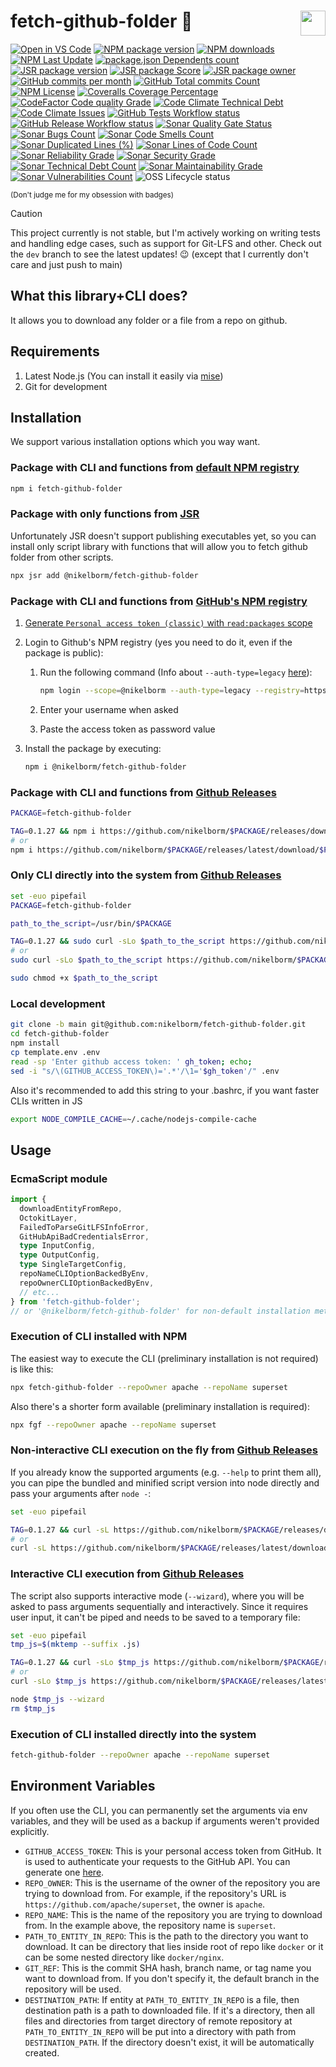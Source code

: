 # <img src="https://nikelborm.github.io/fetch-github-folder/logo.png" align="right" width="40px" height="40px"/> fetch-github-folder :lizard:

[![Open in VS Code](https://img.shields.io/static/v1?logo=visualstudiocode&label=&message=Open%20in%20VS%20Code&labelColor=2c2c32&color=007acc&logoColor=007acc)](https://github.dev/nikelborm/fetch-github-folder)
[![NPM package version](https://badge.fury.io/js/fetch-github-folder.svg)](https://www.npmjs.com/package/fetch-github-folder)
[![NPM downloads](https://img.shields.io/npm/dm/fetch-github-folder.svg?style=flat)](https://npmjs.org/package/fetch-github-folder)
[![NPM Last Update](https://img.shields.io/npm/last-update/fetch-github-folder)](https://npmjs.org/package/fetch-github-folder)
[![package.json Dependents count](https://badgen.net/npm/dependents/fetch-github-folder)](https://www.npmjs.com/package/fetch-github-folder?activeTab=dependents)
[![JSR package version](https://jsr.io/badges/@nikelborm/fetch-github-folder)](https://jsr.io/@nikelborm/fetch-github-folder)
[![JSR package Score](https://jsr.io/badges/@nikelborm/fetch-github-folder/score)](https://jsr.io/@nikelborm/fetch-github-folder)
[![JSR package owner](https://jsr.io/badges/@nikelborm)](https://jsr.io/@nikelborm)
[![GitHub commits per month](https://img.shields.io/github/commit-activity/m/nikelborm/fetch-github-folder)](https://github.com/nikelborm/fetch-github-folder/pulse)
[![GitHub Total commits Count](https://img.shields.io/github/commit-activity/t/nikelborm/fetch-github-folder)](https://github.com/nikelborm/fetch-github-folder/graphs/commit-activity)
[![NPM License](https://img.shields.io/npm/l/fetch-github-folder)](https://github.com/nikelborm/fetch-github-folder?tab=MIT-1-ov-file)
[![Coveralls Coverage Percentage](https://coveralls.io/repos/github/nikelborm/fetch-github-folder/badge.svg?branch=main&rand=9148876)](https://coveralls.io/github/nikelborm/fetch-github-folder?branch=main)
[![CodeFactor Code quality Grade](https://img.shields.io/codefactor/grade/github/nikelborm/fetch-github-folder?label=codefactor)](https://www.codefactor.io/repository/github/nikelborm/fetch-github-folder)
[![Code Climate Technical Debt](https://img.shields.io/codeclimate/tech-debt/nikelborm/fetch-github-folder)](https://codeclimate.com/github/nikelborm/fetch-github-folder/issues)
[![Code Climate Issues](https://img.shields.io/codeclimate/issues/nikelborm/fetch-github-folder)](https://codeclimate.com/github/nikelborm/fetch-github-folder/issues)
[![GitHub Tests Workflow status](https://github.com/nikelborm/fetch-github-folder/actions/workflows/test.yml/badge.svg)](https://github.com/nikelborm/fetch-github-folder/actions/workflows/test.yml)
[![GitHub Release Workflow status](https://github.com/nikelborm/fetch-github-folder/actions/workflows/release.yml/badge.svg)](https://github.com/nikelborm/fetch-github-folder/actions/workflows/release.yml)
[![Sonar Quality Gate Status](https://sonarcloud.io/api/project_badges/measure?project=nikelborm_fetch-github-folder&metric=alert_status)](https://sonarcloud.io/summary/new_code?id=nikelborm_fetch-github-folder)
[![Sonar Bugs Count](https://sonarcloud.io/api/project_badges/measure?project=nikelborm_fetch-github-folder&metric=bugs)](https://sonarcloud.io/summary/new_code?id=nikelborm_fetch-github-folder)
[![Sonar Code Smells Count](https://sonarcloud.io/api/project_badges/measure?project=nikelborm_fetch-github-folder&metric=code_smells)](https://sonarcloud.io/summary/new_code?id=nikelborm_fetch-github-folder)
[![Sonar Duplicated Lines (%)](https://sonarcloud.io/api/project_badges/measure?project=nikelborm_fetch-github-folder&metric=duplicated_lines_density)](https://sonarcloud.io/summary/new_code?id=nikelborm_fetch-github-folder)
[![Sonar Lines of Code Count](https://sonarcloud.io/api/project_badges/measure?project=nikelborm_fetch-github-folder&metric=ncloc)](https://sonarcloud.io/summary/new_code?id=nikelborm_fetch-github-folder)
[![Sonar Reliability Grade](https://sonarcloud.io/api/project_badges/measure?project=nikelborm_fetch-github-folder&metric=reliability_rating)](https://sonarcloud.io/summary/new_code?id=nikelborm_fetch-github-folder)
[![Sonar Security Grade](https://sonarcloud.io/api/project_badges/measure?project=nikelborm_fetch-github-folder&metric=security_rating)](https://sonarcloud.io/summary/new_code?id=nikelborm_fetch-github-folder)
[![Sonar Technical Debt Count](https://sonarcloud.io/api/project_badges/measure?project=nikelborm_fetch-github-folder&metric=sqale_index)](https://sonarcloud.io/summary/new_code?id=nikelborm_fetch-github-folder)
[![Sonar Maintainability Grade](https://sonarcloud.io/api/project_badges/measure?project=nikelborm_fetch-github-folder&metric=sqale_rating)](https://sonarcloud.io/summary/new_code?id=nikelborm_fetch-github-folder)
[![Sonar Vulnerabilities Count](https://sonarcloud.io/api/project_badges/measure?project=nikelborm_fetch-github-folder&metric=vulnerabilities)](https://sonarcloud.io/summary/new_code?id=nikelborm_fetch-github-folder)
![OSS Lifecycle status](https://img.shields.io/osslifecycle?file_url=https%3A%2F%2Fgithub.com%2Fnikelborm%2Ffetch-github-folder%2Fblob%2Fmain%2FOSSMETADATA)

<!-- Commented because there's some bug in effect library or in bundlephobia that prevents proper rendering of this badge -->
<!-- [![npm minzipped bundle size](https://img.shields.io/bundlephobia/minzip/fetch-github-folder)](https://bundlephobia.com/package/fetch-github-folder) -->
<!-- [![package.json Dependencies count](https://badgen.net/bundlephobia/dependency-count/fetch-github-folder)](https://www.npmjs.com/package/fetch-github-folder?activeTab=dependencies) -->

<!-- commented because it seems that npms.io was acquired by somebody and is slowly dying -->
<!-- [![npms.io](https://img.shields.io/npms-io/final-score/fetch-github-folder)](update_link_later) -->

<!-- commented because I haven't started following it yet -->
<!-- [![Conventional Commits](https://img.shields.io/badge/Conventional%20Commits-1.0.0-yellow.svg)](https://conventionalcommits.org) -->

<sup>(Don't judge me for my obsession with badges)</sup>

> [!CAUTION]
>
> This project currently is not stable, but I'm actively working on writing tests and handling edge cases, such as support for Git-LFS and other.
> Check out the `dev` branch to see the latest updates! 😉 (except that I currently don't care and just push to main)

## What this library+CLI does?

It allows you to download any folder or a file from a repo on github.

## Requirements

1. Latest Node.js (You can install it easily via [mise](https://github.com/jdx/mise))
2. Git for development

## Installation

We support various installation options which you way want.

### Package with CLI and functions from [default NPM registry](https://www.npmjs.com/package/fetch-github-folder)

```bash
npm i fetch-github-folder
```

### Package with only functions from [JSR](https://jsr.io/@nikelborm/fetch-github-folder)

Unfortunately JSR doesn't support publishing executables yet, so you can install
only script library with functions that will allow you to fetch github folder
from other scripts.

```bash
npx jsr add @nikelborm/fetch-github-folder
```

### Package with CLI and functions from [GitHub's NPM registry](https://github.com/nikelborm/fetch-github-folder/pkgs/npm/fetch-github-folder)

1. [Generate `Personal access token (classic)` with `read:packages` scope](https://github.com/settings/tokens/new?description=Install%20packages%20from%20GitHub%20NPM%20registry&scopes=read:packages&default_expires_at=none)
2. Login to Github's NPM registry (yes you need to do it, even if the package is public):

   1. Run the following command (Info about `--auth-type=legacy` [here](https://docs.github.com/en/packages/working-with-a-github-packages-registry/working-with-the-npm-registry#authenticating-with-a-personal-access-token)):

      ```bash
      npm login --scope=@nikelborm --auth-type=legacy --registry=https://npm.pkg.github.com
      ```

   2. Enter your username when asked
   3. Paste the access token as password value

3. Install the package by executing:

   ```bash
   npm i @nikelborm/fetch-github-folder
   ```

### Package with CLI and functions from [Github Releases](https://github.com/nikelborm/fetch-github-folder/releases)

```bash
PACKAGE=fetch-github-folder

TAG=0.1.27 && npm i https://github.com/nikelborm/$PACKAGE/releases/download/$TAG/$PACKAGE.tgz
# or
npm i https://github.com/nikelborm/$PACKAGE/releases/latest/download/$PACKAGE.tgz
```

### Only CLI directly into the system from [Github Releases](https://github.com/nikelborm/fetch-github-folder/releases)

```bash
set -euo pipefail
PACKAGE=fetch-github-folder

path_to_the_script=/usr/bin/$PACKAGE

TAG=0.1.27 && sudo curl -sLo $path_to_the_script https://github.com/nikelborm/$PACKAGE/releases/download/$TAG/$PACKAGE.js
# or
sudo curl -sLo $path_to_the_script https://github.com/nikelborm/$PACKAGE/releases/latest/download/$PACKAGE.js

sudo chmod +x $path_to_the_script
```

### Local development

```bash
git clone -b main git@github.com:nikelborm/fetch-github-folder.git
cd fetch-github-folder
npm install
cp template.env .env
read -sp 'Enter github access token: ' gh_token; echo;
sed -i "s/\(GITHUB_ACCESS_TOKEN\)='.*'/\1='$gh_token'/" .env
```

Also it's recommended to add this string to your .bashrc, if you want faster
CLIs written in JS

```bash
export NODE_COMPILE_CACHE=~/.cache/nodejs-compile-cache
```

## Usage

### EcmaScript module

```ts
import {
  downloadEntityFromRepo,
  OctokitLayer,
  FailedToParseGitLFSInfoError,
  GitHubApiBadCredentialsError,
  type InputConfig,
  type OutputConfig,
  type SingleTargetConfig,
  repoNameCLIOptionBackedByEnv,
  repoOwnerCLIOptionBackedByEnv,
  // etc...
} from 'fetch-github-folder';
// or '@nikelborm/fetch-github-folder' for non-default installation methods
```

### Execution of CLI installed with NPM

The easiest way to execute the CLI (preliminary installation is not required) is
like this:

```bash
npx fetch-github-folder --repoOwner apache --repoName superset
```

Also there's a shorter form available (preliminary installation is required):

```bash
npx fgf --repoOwner apache --repoName superset
```

### Non-interactive CLI execution on the fly from [Github Releases](https://github.com/nikelborm/fetch-github-folder/releases)

If you already know the supported arguments (e.g. `--help` to print them all),
you can pipe the bundled and minified script version into node directly and pass
your arguments after `node -`:

```bash
set -euo pipefail

TAG=0.1.27 && curl -sL https://github.com/nikelborm/$PACKAGE/releases/download/$TAG/$PACKAGE.js | node - --repoOwner apache --repoName superset
# or
curl -sL https://github.com/nikelborm/$PACKAGE/releases/latest/download/$PACKAGE.js | node - --repoOwner apache --repoName superset
```

### Interactive CLI execution from [Github Releases](https://github.com/nikelborm/fetch-github-folder/releases)

The script also supports interactive mode (`--wizard`), where you will be asked
to pass arguments sequentially and interactively. Since it requires user input,
it can't be piped and needs to be saved to a temporary file:

```bash
set -euo pipefail
tmp_js=$(mktemp --suffix .js)

TAG=0.1.27 && curl -sLo $tmp_js https://github.com/nikelborm/$PACKAGE/releases/download/$TAG/$PACKAGE.js
# or
curl -sLo $tmp_js https://github.com/nikelborm/$PACKAGE/releases/latest/download/$PACKAGE.js

node $tmp_js --wizard
rm $tmp_js
```

### Execution of CLI installed directly into the system

```bash
fetch-github-folder --repoOwner apache --repoName superset
```

## Environment Variables

If you often use the CLI, you can permanently set the arguments via env
variables, and they will be used as a backup if arguments weren't provided
explicitly.

- `GITHUB_ACCESS_TOKEN`: This is your personal access token from GitHub. It is
  used to authenticate your requests to the GitHub API. You can generate one
  [here](https://github.com/settings/tokens/new?description=Read%20repo%20contents%20access%20to%20fetch-github-folder&scopes=public_repo&default_expires_at=none).
- `REPO_OWNER`: This is the username of the owner of the repository you are
  trying to download from. For example, if the repository's URL is
  `https://github.com/apache/superset`, the owner is `apache`.
- `REPO_NAME`: This is the name of the repository you are trying to download
  from. In the example above, the repository name is `superset`.
- `PATH_TO_ENTITY_IN_REPO`: This is the path to the directory you want to
  download. It can be directory that lies inside root of repo like `docker` or
  it can be some nested directory like `docker/nginx`.
- `GIT_REF`: This is the commit SHA hash, branch name, or tag name you want to
  download from. If you don't specify it, the default branch in the repository
  will be used.
- `DESTINATION_PATH`: If entity at `PATH_TO_ENTITY_IN_REPO` is a file, then
  destination path is a path to downloaded file. If it's a directory, then all
  files and directories from target directory of remote repository at
  `PATH_TO_ENTITY_IN_REPO` will be put into a directory with path from
  `DESTINATION_PATH`. If the directory doesn't exist, it will be automatically
  created.
